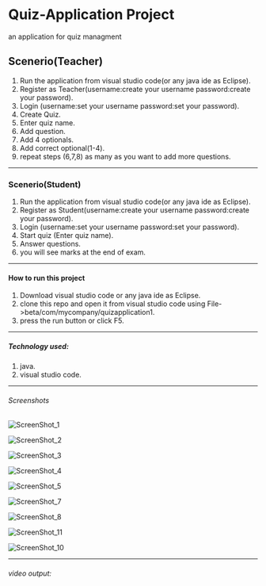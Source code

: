 # Quiz-Application Project
 an application for quiz managment
 
## Scenerio(Teacher)
1. Run the application from visual studio code(or any java ide as Eclipse).
2. Register as Teacher(username:create your username  password:create your password).
3. Login (username:set your username  password:set your password).
4. Create Quiz.
5. Enter quiz name.
6. Add question.
7. Add 4 optionals.
8. Add correct optional(1-4).
9. repeat steps (6,7,8) as many as you want to add more questions.
---
### Scenerio(Student)
1. Run the application from visual studio code(or any java ide as Eclipse).
2. Register as Student(username:create your username  password:create your password).
3. Login (username:set your username  password:set your password).
4. Start quiz (Enter quiz name).
5. Answer questions.
6. you will see marks at the end of exam.
---
#### How to run this project
1. Download  visual studio code or any java ide as Eclipse.
2. clone this repo and open it from visual studio code using File->beta/com/mycompany/quizapplication1.
3. press the run button or click F5.
---
##### Technology used:
1. java.
2. visual studio code.
---
###### Screenshots

![ScreenShot_1](https://github.com/user-attachments/assets/b174b3de-ddf1-423a-9e08-e7eac9c21cb2)






![ScreenShot_2](https://github.com/user-attachments/assets/2f389f79-debb-45c1-89be-e986115527d3)





![ScreenShot_3](https://github.com/user-attachments/assets/3f08dd01-aa69-4dae-9ea8-539aff61786a)






![ScreenShot_4](https://github.com/user-attachments/assets/116439cc-e8c4-47a1-bd84-8c07c8256188)





![ScreenShot_5](https://github.com/user-attachments/assets/60991cd5-9d26-4271-8db7-9a1457d4d7a4)





![ScreenShot_7](https://github.com/user-attachments/assets/8b0d58f8-0275-4625-a635-7afe98008a4c)








![ScreenShot_8](https://github.com/user-attachments/assets/57c7f693-1a2a-4c32-9849-2344380290ec)








![ScreenShot_11](https://github.com/user-attachments/assets/9f6087c1-4fb7-4373-ae24-154328263725)











![ScreenShot_10](https://github.com/user-attachments/assets/a6c9fe74-da4d-4384-82f2-6d23eb662fa2)

---

###### video output:



















